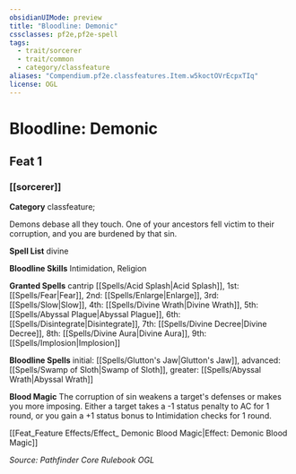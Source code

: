 ```yaml
---
obsidianUIMode: preview
title: "Bloodline: Demonic"
cssclasses: pf2e,pf2e-spell
tags:
  - trait/sorcerer
  - trait/common
  - category/classfeature
aliases: "Compendium.pf2e.classfeatures.Item.w5koctOVrEcpxTIq"
license: OGL
---
```

# Bloodline: Demonic
## Feat 1
### [[sorcerer]]

**Category** classfeature; 




Demons debase all they touch. One of your ancestors fell victim to their corruption, and you are burdened by that sin.

**Spell List** divine

**Bloodline Skills** Intimidation, Religion

**Granted Spells** cantrip [[Spells/Acid Splash|Acid Splash]], 1st: [[Spells/Fear|Fear]], 2nd: [[Spells/Enlarge|Enlarge]], 3rd: [[Spells/Slow|Slow]], 4th: [[Spells/Divine Wrath|Divine Wrath]], 5th: [[Spells/Abyssal Plague|Abyssal Plague]], 6th: [[Spells/Disintegrate|Disintegrate]], 7th: [[Spells/Divine Decree|Divine Decree]], 8th: [[Spells/Divine Aura|Divine Aura]], 9th: [[Spells/Implosion|Implosion]]

**Bloodline Spells** initial: [[Spells/Glutton's Jaw|Glutton's Jaw]], advanced: [[Spells/Swamp of Sloth|Swamp of Sloth]], greater: [[Spells/Abyssal Wrath|Abyssal Wrath]]

**Blood Magic** The corruption of sin weakens a target's defenses or makes you more imposing. Either a target takes a -1 status penalty to AC for 1 round, or you gain a +1 status bonus to Intimidation checks for 1 round.

[[Feat_Feature Effects/Effect_ Demonic Blood Magic|Effect: Demonic Blood Magic]]

*Source: Pathfinder Core Rulebook*
*OGL*